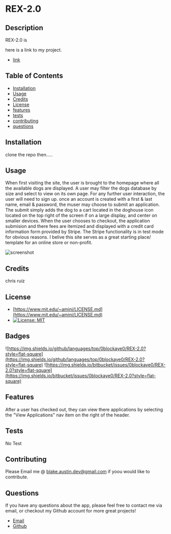 
  # REX-2.0

  ## Description 

  REX-2.0 is 

  here is a link to my project.
  
  * [link](https://rex2-0.herokuapp.com/)

  ## Table of Contents

  * [Installation](#installation)
  * [Usage](#usage)
  * [Credits](#credits)
  * [License](#license)
  * [features](#features)
  * [tests](#tests)
  * [contributing](#contributing)
  * [questions](#questions)
  

  ## Installation

  clone the repo then.....


  ## Usage

  When first visiting the site, the user is brought to the homepage where all the available dogs are displayed. A user may filter the dogs database by size and select to view on its own page. For any further user interaction, the user will need to sign up. once an account is created with a first & last name, email & password, the muser may choose to submit an application. The submit simply adds the dog to a cart located in the doghouse icon located on the top right of the screen if on a large display, and center on smaller devices. When the user chooses to checkout, the application submision and there fees are itemized and displayed with a credit card information form provided by Stripe. The Stripe functionality is in test mode for obvious reasons. I belive this site serves as a great starting place/ template for an online store or non-profit.

  ![screenshot](/assets/images/REX-screenshot-1)


  ## Credits

  chris ruiz


  ## License

  * [https://www.mit.edu/~amini/LICENSE.md](https://www.mit.edu/~amini/LICENSE.md)
  * [![License: MIT](https://img.shields.io/badge/License-MIT-yellow.svg)](https://opensource.org/licenses/MIT)

  ## Badges
  
  ![https://img.shields.io/github/languages/top/0blockaye0/REX-2.0?style=flat-square](https://img.shields.io/github/languages/top/0blockaye0/REX-2.0?style=flat-square) 
  ![https://img.shields.io/bitbucket/issues/0blockaye0/REX-2.0?style=flat-square](https://img.shields.io/bitbucket/issues/0blockaye0/REX-2.0?style=flat-square) 

  ## Features

  After a user has checked out, they can view there applications by selecting the "View Applications" nav item on the right of the header.


  ## Tests

  No Test


  ## Contributing

  Please Email me @ blake.austin.dev@gmail.com if yoou would like to contribute.


  ## Questions

  If you have any questions about the app, 
  please feel free to contact me via email, 
  or checkout my Github account for more 
  great projects! 

  * [Email](mailto:blake.austin.dev@gmail.com)
  * [Github](https://github.com/0blockaye0)




